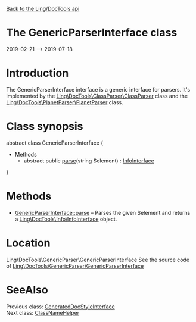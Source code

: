 [Back to the Ling/DocTools api](https://github.com/lingtalfi/DocTools/blob/master/doc/api/Ling/DocTools.md)



The GenericParserInterface class
================
2019-02-21 --> 2019-07-18






Introduction
============

The GenericParserInterface interface is a generic interface for parsers.
It's implemented by the [Ling\DocTools\ClassParser\ClassParser](https://github.com/lingtalfi/DocTools/blob/master/doc/api/Ling/DocTools/ClassParser/ClassParser.md) class and the [Ling\DocTools\PlanetParser\PlanetParser](https://github.com/lingtalfi/DocTools/blob/master/doc/api/Ling/DocTools/PlanetParser/PlanetParser.md) class.



Class synopsis
==============


abstract class <span class="pl-k">GenericParserInterface</span>  {

- Methods
    - abstract public [parse](https://github.com/lingtalfi/DocTools/blob/master/doc/api/Ling/DocTools/GenericParser/GenericParserInterface/parse.md)(string $element) : [InfoInterface](https://github.com/lingtalfi/DocTools/blob/master/doc/api/Ling/DocTools/Info/InfoInterface.md)

}






Methods
==============

- [GenericParserInterface::parse](https://github.com/lingtalfi/DocTools/blob/master/doc/api/Ling/DocTools/GenericParser/GenericParserInterface/parse.md) &ndash; Parses the given $element and returns a [Ling\DocTools\Info\InfoInterface](https://github.com/lingtalfi/DocTools/blob/master/doc/api/Ling/DocTools/Info/InfoInterface.md) object.





Location
=============
Ling\DocTools\GenericParser\GenericParserInterface
See the source code of [Ling\DocTools\GenericParser\GenericParserInterface](https://github.com/lingtalfi/DocTools/blob/master/GenericParser/GenericParserInterface.php)



SeeAlso
==============
Previous class: [GeneratedDocStyleInterface](https://github.com/lingtalfi/DocTools/blob/master/doc/api/Ling/DocTools/GeneratedDocStyle/GeneratedDocStyleInterface.md)<br>Next class: [ClassNameHelper](https://github.com/lingtalfi/DocTools/blob/master/doc/api/Ling/DocTools/Helper/ClassNameHelper.md)<br>
